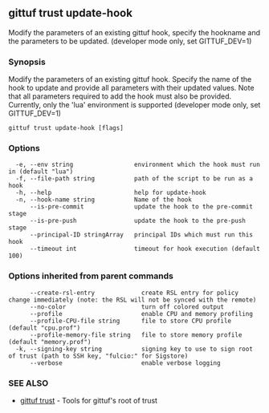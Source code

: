 ## gittuf trust update-hook

Modify the parameters of an existing gittuf hook, specify the hookname and the parameters to be updated. (developer mode only, set GITTUF_DEV=1)

### Synopsis

Modify the parameters of an existing gittuf hook. Specify the name of the hook to update and provide all parameters with their updated values. Note that all parameters required to add the hook must also be provided. Currently, only the 'lua' environment is supported (developer mode only, set GITTUF_DEV=1)

```
gittuf trust update-hook [flags]
```

### Options

```
  -e, --env string                 environment which the hook must run in (default "lua")
  -f, --file-path string           path of the script to be run as a hook
  -h, --help                       help for update-hook
  -n, --hook-name string           Name of the hook
      --is-pre-commit              update the hook to the pre-commit stage
      --is-pre-push                update the hook to the pre-push stage
      --principal-ID stringArray   principal IDs which must run this hook
      --timeout int                timeout for hook execution (default 100)
```

### Options inherited from parent commands

```
      --create-rsl-entry             create RSL entry for policy change immediately (note: the RSL will not be synced with the remote)
      --no-color                     turn off colored output
      --profile                      enable CPU and memory profiling
      --profile-CPU-file string      file to store CPU profile (default "cpu.prof")
      --profile-memory-file string   file to store memory profile (default "memory.prof")
  -k, --signing-key string           signing key to use to sign root of trust (path to SSH key, "fulcio:" for Sigstore)
      --verbose                      enable verbose logging
```

### SEE ALSO

* [gittuf trust](gittuf_trust.md)	 - Tools for gittuf's root of trust

